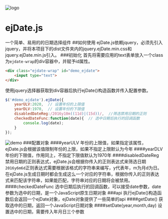 ![logo](http://ww4.sinaimg.cn/large/7d528769gw1fa38h6e3zkj20fa0bhq35.jpg)
# ejDate.js
一个简单、易用的的日期选择组件
##如何使用
ejDate.js依赖jquery，必须先引入jquery，并将本项目下的dist文件夹内的jquery.ejDate.min.css和jquery.ejDate.min.js引入。
###初始化
首先将需要应用的text表单放入一个class为`ejdate-wrap`的div容器中，并赋予id属性。
```html
<div class="ejdate-wrap" id="demo_ejdate">
    <input type="text">
</div>
```
使用jquery选择器获取到div容器后执行ejDate()构造函数并传入配置参数。
```javascript
$('#demo_ejdate').ejDate({
    yearULV:2020,  // 设置年份的上限值
    yearDLV:1970,  // 设置年份的下限值
    disabledDateReg:/2016y10m((11d)|(15d))/,  //筛选禁用日期的正则
    checkedDateFunc:function(date){  // 选中日期后执行的回调函数
        console.log(date);
    }
});
```
![demo](http://ww4.sinaimg.cn/large/7d528769gw1fa38upr5gwj20ab0bc0tb.jpg)
###配置对象
####yearULV
年份的上限值，如果指定该属性，ejDate.js会根据该值限制年份的上限，如果不指定上限默认为今年
####yearDLV
年份的下限值，作用同上，不指定下限值默认为1970年
####disabledDateReg
禁用日期的正则表达式，ejDate.js会根据你传入的正则表达式来筛选日期
`2016y6m6d`正则表达式需要根据该格式的字符串来编写，y代表年，m为月d为日。
在ejDate.js生成日期时都会生成这么一个对应的字符串，根据你传入的正则表达式来匹配该字符串，如果能匹配，字符串对应的日期将会被禁用。
####checkedDateFunc
选中日期后执行的回调函数，可以接受date参数，date参数为选中的日期，是一个JavaScript原生日期对象
###api
执行ejDate()构造函数后会返回一个ejDate对象，ejDate对象提供了一些简单的api
####getDate()
获取选中的日期，返回一个JavaScript日期对象
####setDate(year,month,day)
设置选中的日期，需要传入年月日三个参数



